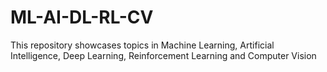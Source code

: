 # ML-AI-DL-RL-CV
This repository showcases topics in Machine Learning, Artificial Intelligence, Deep Learning, Reinforcement Learning and Computer Vision

